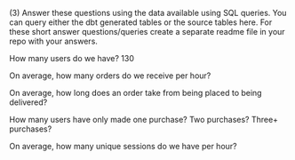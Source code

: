 (3) Answer these questions using the data available using SQL queries. You can query either the dbt generated tables or the source tables here. For these short answer questions/queries create a separate readme file in your repo with your answers.

How many users do we have? 130

On average, how many orders do we receive per hour?

On average, how long does an order take from being placed to being delivered?

How many users have only made one purchase? Two purchases? Three+ purchases?

On average, how many unique sessions do we have per hour?
